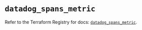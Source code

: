 # `datadog_spans_metric`

Refer to the Terraform Registry for docs: [`datadog_spans_metric`](https://registry.terraform.io/providers/datadog/datadog/3.73.0/docs/resources/spans_metric).
